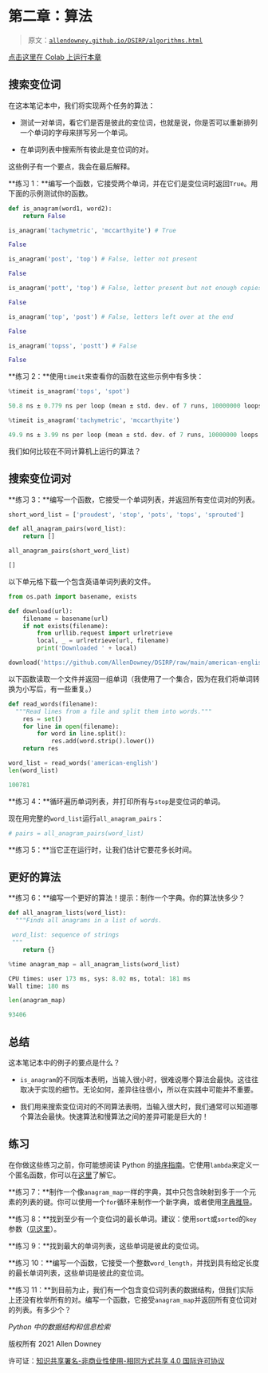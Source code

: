 # 第二章：算法

> 原文：[`allendowney.github.io/DSIRP/algorithms.html`](https://allendowney.github.io/DSIRP/algorithms.html)

[点击这里在 Colab 上运行本章](https://colab.research.google.com/github/AllenDowney/DSIRP/blob/main/notebooks/algorithms.ipynb)

## 搜索变位词

在这本笔记本中，我们将实现两个任务的算法：

+   测试一对单词，看它们是否是彼此的变位词，也就是说，你是否可以重新排列一个单词的字母来拼写另一个单词。

+   在单词列表中搜索所有彼此是变位词的对。

这些例子有一个要点，我会在最后解释。

**练习 1：**编写一个函数，它接受两个单词，并在它们是变位词时返回`True`。用下面的示例测试你的函数。

```py
def is_anagram(word1, word2):
    return False 
```

```py
is_anagram('tachymetric', 'mccarthyite') # True 
```

```py
False 
```

```py
is_anagram('post', 'top') # False, letter not present 
```

```py
False 
```

```py
is_anagram('pott', 'top') # False, letter present but not enough copies 
```

```py
False 
```

```py
is_anagram('top', 'post') # False, letters left over at the end 
```

```py
False 
```

```py
is_anagram('topss', 'postt') # False 
```

```py
False 
```

**练习 2：**使用`timeit`来查看你的函数在这些示例中有多快：

```py
%timeit is_anagram('tops', 'spot') 
```

```py
50.8 ns ± 0.779 ns per loop (mean ± std. dev. of 7 runs, 10000000 loops each) 
```

```py
%timeit is_anagram('tachymetric', 'mccarthyite') 
```

```py
49.9 ns ± 3.99 ns per loop (mean ± std. dev. of 7 runs, 10000000 loops each) 
```

我们如何比较在不同计算机上运行的算法？

## 搜索变位词对

**练习 3：**编写一个函数，它接受一个单词列表，并返回所有变位词对的列表。

```py
short_word_list = ['proudest', 'stop', 'pots', 'tops', 'sprouted'] 
```

```py
def all_anagram_pairs(word_list):
    return [] 
```

```py
all_anagram_pairs(short_word_list) 
```

```py
[] 
```

以下单元格下载一个包含英语单词列表的文件。

```py
from os.path import basename, exists

def download(url):
    filename = basename(url)
    if not exists(filename):
        from urllib.request import urlretrieve
        local, _ = urlretrieve(url, filename)
        print('Downloaded ' + local)

download('https://github.com/AllenDowney/DSIRP/raw/main/american-english') 
```

以下函数读取一个文件并返回一组单词（我使用了一个集合，因为在我们将单词转换为小写后，有一些重复。）

```py
def read_words(filename):
  """Read lines from a file and split them into words."""
    res = set()
    for line in open(filename):
        for word in line.split():
            res.add(word.strip().lower())
    return res 
```

```py
word_list = read_words('american-english')
len(word_list) 
```

```py
100781 
```

**练习 4：**循环遍历单词列表，并打印所有与`stop`是变位词的单词。

现在用完整的`word_list`运行`all_anagram_pairs`：

```py
# pairs = all_anagram_pairs(word_list) 
```

**练习 5：**当它正在运行时，让我们估计它要花多长时间。

## 更好的算法

**练习 6：**编写一个更好的算法！提示：制作一个字典。你的算法快多少？

```py
def all_anagram_lists(word_list):
  """Finds all anagrams in a list of words.

 word_list: sequence of strings
 """
    return {} 
```

```py
%time anagram_map = all_anagram_lists(word_list) 
```

```py
CPU times: user 173 ms, sys: 8.02 ms, total: 181 ms
Wall time: 180 ms 
```

```py
len(anagram_map) 
```

```py
93406 
```

## 总结

这本笔记本中的例子的要点是什么？

+   `is_anagram`的不同版本表明，当输入很小时，很难说哪个算法会最快。这往往取决于实现的细节。无论如何，差异往往很小，所以在实践中可能并不重要。

+   我们用来搜索变位词对的不同算法表明，当输入很大时，我们通常可以知道哪个算法会最快。快速算法和慢算法之间的差异可能是巨大的！

## 练习

在你做这些练习之前，你可能想阅读 Python 的[排序指南](https://docs.python.org/3/howto/sorting.html)。它使用`lambda`来定义一个匿名函数，你可以在[这里](https://www.w3schools.com/python/python_lambda.asp)了解它。

**练习 7：**制作一个像`anagram_map`一样的字典，其中只包含映射到多于一个元素的列表的键。你可以使用一个`for`循环来制作一个新字典，或者使用[字典推导](https://www.freecodecamp.org/news/dictionary-comprehension-in-python-explained-with-examples/)。

**练习 8：**找到至少有一个变位词的最长单词。建议：使用`sort`或`sorted`的`key`参数（[见这里](https://stackoverflow.com/questions/8966538/syntax-behind-sortedkey-lambda)）。

**练习 9：**找到最大的单词列表，这些单词是彼此的变位词。

**练习 10：**编写一个函数，它接受一个整数`word_length`，并找到具有给定长度的最长单词列表，这些单词是彼此的变位词。

**练习 11：**到目前为止，我们有一个包含变位词列表的数据结构，但我们实际上还没有枚举所有的对。编写一个函数，它接受`anagram_map`并返回所有变位词对的列表。有多少个？

*Python 中的数据结构和信息检索*

版权所有 2021 Allen Downey

许可证：[知识共享署名-非商业性使用-相同方式共享 4.0 国际许可协议](https://creativecommons.org/licenses/by-nc-sa/4.0/)
